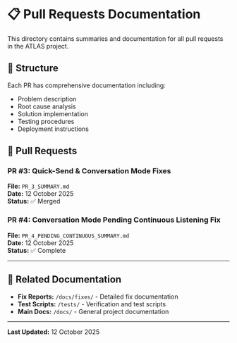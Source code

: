 # 📋 Pull Requests Documentation

This directory contains summaries and documentation for all pull requests in the ATLAS project.

## 📂 Structure

Each PR has comprehensive documentation including:
- Problem description
- Root cause analysis
- Solution implementation
- Testing procedures
- Deployment instructions

## 🔗 Pull Requests

### PR #3: Quick-Send & Conversation Mode Fixes
**File:** `PR_3_SUMMARY.md`  
**Date:** 12 October 2025  
**Status:** ✅ Merged  

### PR #4: Conversation Mode Pending Continuous Listening Fix
**File:** `PR_4_PENDING_CONTINUOUS_SUMMARY.md`  
**Date:** 12 October 2025  
**Status:** ✅ Complete  

---

## 📖 Related Documentation

- **Fix Reports:** `/docs/fixes/` - Detailed fix documentation
- **Test Scripts:** `/tests/` - Verification and test scripts
- **Main Docs:** `/docs/` - General project documentation

---

**Last Updated:** 12 October 2025
